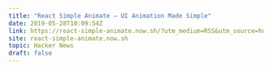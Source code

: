 ```yaml
---
title: "React Simple Animate – UI Animation Made Simple"
date: 2019-05-28T10:09:54Z
link: https://react-simple-animate.now.sh/?utm_medium=RSS&utm_source=hune
site: react-simple-animate.now.sh
topic: Hacker News
draft: false
---
```

